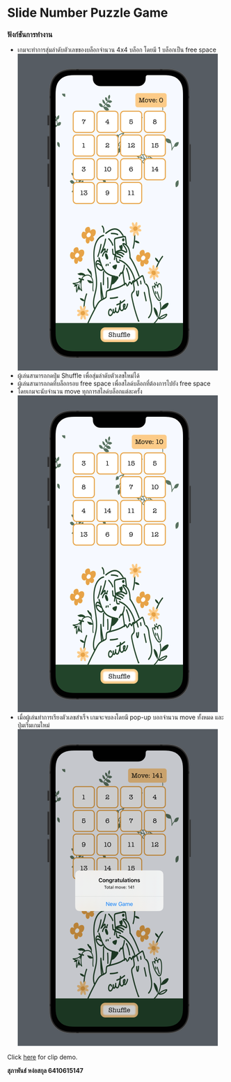 # Slide Number Puzzle Game

### ฟังก์ชันการทำงาน

- เกมจะทำการสุ่มลำดับตัวเลขของบล็อกจำนวน 4x4 บล็อก โดยมี 1 บล็อกเป็น free space\
![Game Start](./Images/GameStart.png "Game Start")
- ผู้เล่นสามารถกดปุ่ม Shuffle เพื่อสุ่มลำดับตัวเลขใหม่ได้
- ผู้เล่นสามารถกดที่บล็อกรอบ free space เพื่อสไลด์บล็อกที่ต้องการไปยัง free space
-  โดยเกมจะนับจำนวน move ทุกการสไลด์บล็อกแต่ละครั้ง\
![Move Count](./Images/MoveCount.png "Move Count")
-  เมื่อผู้เล่นทำการเรียงตัวเลขสำเร็จ เกมจะจบลงโดยมี pop-up บอกจำนวน move ทั้งหมด และปุ่มเริ่มเกมใหม่\
![End Game](./Images/EndGame.png "End Game")
   
Click [here](https://drive.google.com/file/d/1S9ZvX1F8HQ2TQVEIOrXdZrKpGkX0XQnp/view?usp=sharing) for clip demo.

**สุภาพันธ์ หง่อสกุล 6410615147**